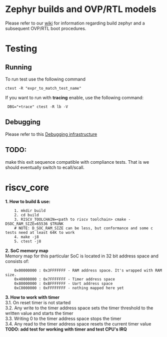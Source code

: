 # Zephyr builds and OVP/RTL models

Please refer to our [wiki](https://git.yggdrasill.ga/riscv_softcore_security_contest/riscv_core/wikis/home)
for information regarding build zephyr and a subsequent OVP/RTL boot procedures.

# Testing

## Running

To run test use the following command

```
ctest -R "expr_to_match_test_name"
```

If you want to run with **tracing** enable, use the following command:

```
 DBG="+trace" ctest -R lb -V
```


## Debugging

Please refer to this [Debugging infrastructure](https://git.yggdrasill.ga/riscv_softcore_security_contest/riscv_core/wikis/Debug-Infrastructure#the-debugger)

## TODO:

make this exit sequence compatible with compliance tests. That is we should
eventually switch to ecall/scall.

# riscv_core

**1. How to build & use:**
```
    1. mkdir build
    2. cd build
    3. RISCV_TOOLCHAIN=<path to riscv toolchain> cmake -DSOC_RAM_SIZE=65536 $TRUNK
    # NOTE: D_SOC_RAM_SIZE can be less, but conformance and some c tests need at least 64K to work
    4. make -j8
    5. ctest -j8
```

**2. SoC memory map**  
    Memory map for this particular SoC is located in 32 bit address space and consists of:  
```
    0x00000000 : 0x3FFFFFFF - RAM address space. It's wrapped with RAM size.
    0x40000000 : 0x7FFFFFFF - Timer address space
    0x80000000 : 0xBFFFFFFF - Uart address space
    0xC0000000 : 0xFFFFFFFF - nothing mapped here yet
```

**3. How to work with timer**  
    3.1. On reset timer is not started  
    3.2. Any write to the timer address space sets the timer threshold to the
    written value and starts the timer  
    3.3. Writing 0 to the timer address space stops the timer   
    3.4. Any read to the timer address space resets the current timer value  
    **TODO: add test for working with timer and test CPU's IRQ**  
